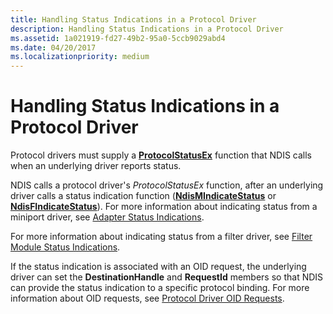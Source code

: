 ```yaml
---
title: Handling Status Indications in a Protocol Driver
description: Handling Status Indications in a Protocol Driver
ms.assetid: 1a021919-fd27-49b2-95a0-5ccb9029abd4
ms.date: 04/20/2017
ms.localizationpriority: medium
---
```


# Handling Status Indications in a Protocol Driver





Protocol drivers must supply a [**ProtocolStatusEx**](https://msdn.microsoft.com/library/windows/hardware/ff570270) function that NDIS calls when an underlying driver reports status.

NDIS calls a protocol driver's *ProtocolStatusEx* function, after an underlying driver calls a status indication function ([**NdisMIndicateStatus**](https://msdn.microsoft.com/library/windows/hardware/ff553538) or [**NdisFIndicateStatus**](https://msdn.microsoft.com/library/windows/hardware/ff561824)). For more information about indicating status from a miniport driver, see [Adapter Status Indications](miniport-adapter-status-indications.md).

For more information about indicating status from a filter driver, see [Filter Module Status Indications](filter-module-status-indications.md).

If the status indication is associated with an OID request, the underlying driver can set the **DestinationHandle** and **RequestId** members so that NDIS can provide the status indication to a specific protocol binding. For more information about OID requests, see [Protocol Driver OID Requests](protocol-driver-oid-requests.md).

 

 





